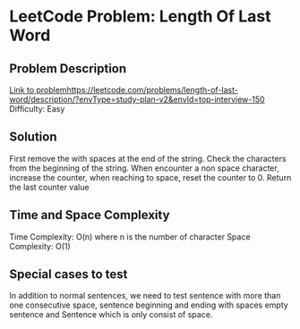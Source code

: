 # LeetCode Problem: Length Of Last Word

## Problem Description
[Link to problem]()https://leetcode.com/problems/length-of-last-word/description/?envType=study-plan-v2&envId=top-interview-150
Difficulty: Easy

## Solution

First remove the with spaces at the end of the string. Check the characters from the beginning of the string.
When encounter a non space character, increase the counter, when reaching to space, reset the counter to 0. Return the 
last counter value

## Time and Space Complexity
Time Complexity: O(n) where n is the number of character
Space Complexity: O(1) 

## Special cases to test
In addition to normal sentences, we need to test sentence with more than one consecutive space, sentence beginning and 
ending with spaces empty sentence and Sentence which is only consist of space.